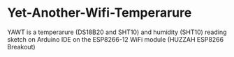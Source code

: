 # Yet-Another-Wifi-Temperarure
YAWT is a temperarure (DS18B20 and SHT10) and humidity (SHT10) reading sketch on Arduino IDE on the ESP8266-12 WiFi module (HUZZAH ESP8266 Breakout)
